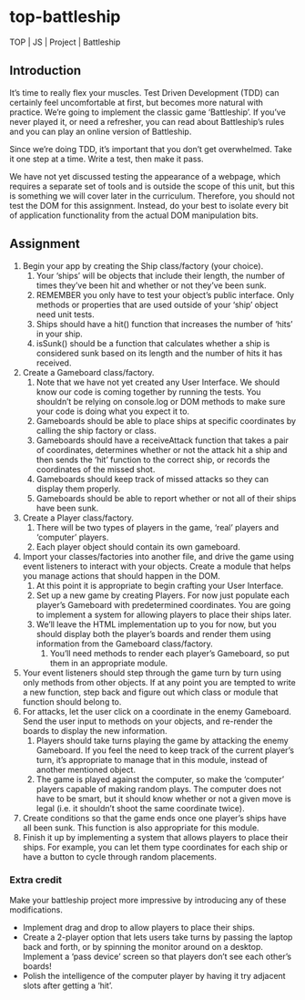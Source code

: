 # top-battleship

TOP | JS | Project | Battleship

## Introduction

It’s time to really flex your muscles. Test Driven Development (TDD) can certainly feel uncomfortable at first, but becomes more natural with practice. We’re going to implement the classic game ‘Battleship’. If you’ve never played it, or need a refresher, you can read about Battleship’s rules and you can play an online version of Battleship.

Since we’re doing TDD, it’s important that you don’t get overwhelmed. Take it one step at a time. Write a test, then make it pass.

We have not yet discussed testing the appearance of a webpage, which requires a separate set of tools and is outside the scope of this unit, but this is something we will cover later in the curriculum. Therefore, you should not test the DOM for this assignment. Instead, do your best to isolate every bit of application functionality from the actual DOM manipulation bits.

## Assignment

1. Begin your app by creating the Ship class/factory (your choice).
   1. Your ‘ships’ will be objects that include their length, the number of times they’ve been hit and whether or not they’ve been sunk.
   1. REMEMBER you only have to test your object’s public interface. Only methods or properties that are used outside of your ‘ship’ object need unit tests.
   1. Ships should have a hit() function that increases the number of ‘hits’ in your ship.
   1. isSunk() should be a function that calculates whether a ship is considered sunk based on its length and the number of hits it has received.
1. Create a Gameboard class/factory.
   1. Note that we have not yet created any User Interface. We should know our code is coming together by running the tests. You shouldn’t be relying on console.log or DOM methods to make sure your code is doing what you expect it to.
   1. Gameboards should be able to place ships at specific coordinates by calling the ship factory or class.
   1. Gameboards should have a receiveAttack function that takes a pair of coordinates, determines whether or not the attack hit a ship and then sends the ‘hit’ function to the correct ship, or records the coordinates of the missed shot.
   1. Gameboards should keep track of missed attacks so they can display them properly.
   1. Gameboards should be able to report whether or not all of their ships have been sunk.
1. Create a Player class/factory.
   1. There will be two types of players in the game, ‘real’ players and ‘computer’ players.
   1. Each player object should contain its own gameboard.
1. Import your classes/factories into another file, and drive the game using event listeners to interact with your objects. Create a module that helps you manage actions that should happen in the DOM.
   1. At this point it is appropriate to begin crafting your User Interface.
   1. Set up a new game by creating Players. For now just populate each player’s Gameboard with predetermined coordinates. You are going to implement a system for allowing players to place their ships later.
   1. We’ll leave the HTML implementation up to you for now, but you should display both the player’s boards and render them using information from the Gameboard class/factory.
      1. You’ll need methods to render each player’s Gameboard, so put them in an appropriate module.
1. Your event listeners should step through the game turn by turn using only methods from other objects. If at any point you are tempted to write a new function, step back and figure out which class or module that function should belong to.
1. For attacks, let the user click on a coordinate in the enemy Gameboard. Send the user input to methods on your objects, and re-render the boards to display the new information.
   1. Players should take turns playing the game by attacking the enemy Gameboard. If you feel the need to keep track of the current player’s turn, it’s appropriate to manage that in this module, instead of another mentioned object.
   1. The game is played against the computer, so make the ‘computer’ players capable of making random plays. The computer does not have to be smart, but it should know whether or not a given move is legal (i.e. it shouldn’t shoot the same coordinate twice).
1. Create conditions so that the game ends once one player’s ships have all been
   sunk. This function is also appropriate for this module.
1. Finish it up by implementing a system that allows players to place their
   ships. For example, you can let them type coordinates for each ship or have a
   button to cycle through random placements.

### Extra credit

Make your battleship project more impressive by introducing any of these modifications.

* Implement drag and drop to allow players to place their ships.
* Create a 2-player option that lets users take turns by passing the laptop back and forth, or by spinning the monitor around on a desktop. Implement a ‘pass device’ screen so that players don’t see each other’s boards!
* Polish the intelligence of the computer player by having it try adjacent slots
after getting a ‘hit’.
